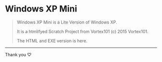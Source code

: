 # Windows XP Mini
> Windows XP Mini is a Lite Version of Windows XP.
> 
> It is a htmlifyed Scratch Project from Vortex101 (c) 2015 Vortex101.
> 
> The HTML and EXE version is here.

------
Thank you ♡
